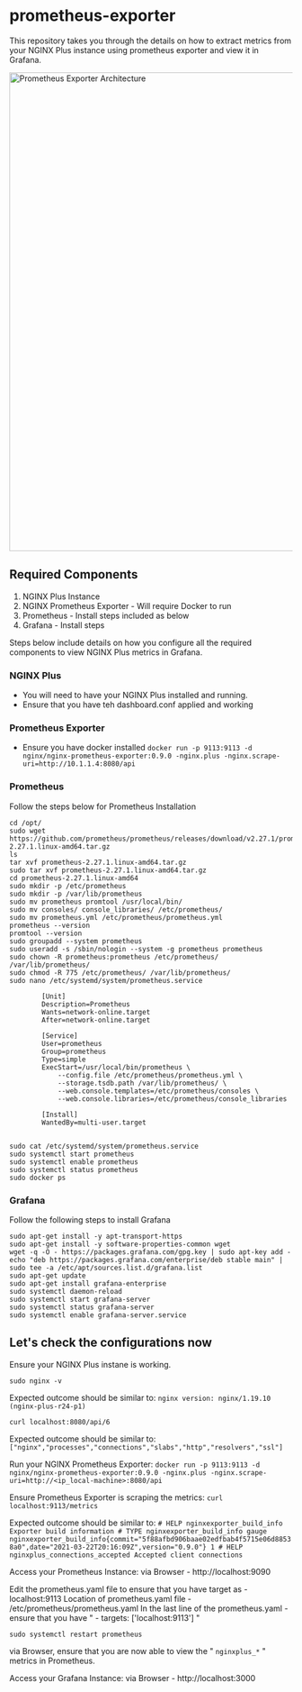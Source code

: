 # prometheus-exporter
This repository takes you through the details on how to extract metrics from your NGINX Plus instance using prometheus exporter and view it in Grafana. 

<img src=https://user-images.githubusercontent.com/52437445/126335810-75b706d7-5856-40b3-9f3b-c0371858f842.png alt="Prometheus Exporter Architecture" width=850>

## Required Components

1. NGINX Plus Instance
2. NGINX Prometheus Exporter - Will require Docker to run
3. Prometheus - Install steps included as below
4. Grafana - Install steps


Steps below include details on how you configure all the required components to view NGINX Plus metrics in Grafana. 

### NGINX Plus

- You will need to have your NGINX Plus installed and running.
- Ensure that you have teh dashboard.conf applied and working


### Prometheus Exporter

- Ensure you have docker installed
   ` docker run -p 9113:9113 -d nginx/nginx-prometheus-exporter:0.9.0 -nginx.plus -nginx.scrape-uri=http://10.1.1.4:8080/api `
    
    
### Prometheus

Follow the steps below for Prometheus Installation

```
cd /opt/
sudo wget https://github.com/prometheus/prometheus/releases/download/v2.27.1/prometheus-2.27.1.linux-amd64.tar.gz
ls
tar xvf prometheus-2.27.1.linux-amd64.tar.gz
sudo tar xvf prometheus-2.27.1.linux-amd64.tar.gz
cd prometheus-2.27.1.linux-amd64
sudo mkdir -p /etc/prometheus
sudo mkdir -p /var/lib/prometheus
sudo mv prometheus promtool /usr/local/bin/
sudo mv consoles/ console_libraries/ /etc/prometheus/
sudo mv prometheus.yml /etc/prometheus/prometheus.yml
prometheus --version
promtool --version
sudo groupadd --system prometheus
sudo useradd -s /sbin/nologin --system -g prometheus prometheus
sudo chown -R prometheus:prometheus /etc/prometheus/  /var/lib/prometheus/
sudo chmod -R 775 /etc/prometheus/ /var/lib/prometheus/
sudo nano /etc/systemd/system/prometheus.service

		[Unit]
		Description=Prometheus
		Wants=network-online.target
		After=network-online.target

		[Service]
		User=prometheus
		Group=prometheus
		Type=simple
		ExecStart=/usr/local/bin/prometheus \
		    --config.file /etc/prometheus/prometheus.yml \
		    --storage.tsdb.path /var/lib/prometheus/ \
		    --web.console.templates=/etc/prometheus/consoles \
		    --web.console.libraries=/etc/prometheus/console_libraries

		[Install]
		WantedBy=multi-user.target


sudo cat /etc/systemd/system/prometheus.service
sudo systemctl start prometheus
sudo systemctl enable prometheus
sudo systemctl status prometheus
sudo docker ps
```

### Grafana

Follow the following steps to install Grafana

```
sudo apt-get install -y apt-transport-https
sudo apt-get install -y software-properties-common wget
wget -q -O - https://packages.grafana.com/gpg.key | sudo apt-key add -
echo "deb https://packages.grafana.com/enterprise/deb stable main" | sudo tee -a /etc/apt/sources.list.d/grafana.list
sudo apt-get update
sudo apt-get install grafana-enterprise
sudo systemctl daemon-reload
sudo systemctl start grafana-server
sudo systemctl status grafana-server
sudo systemctl enable grafana-server.service
```

## Let's check the configurations now

Ensure your NGINX Plus instane is working.

`sudo nginx -v`

Expected outcome should be similar to: `nginx version: nginx/1.19.10 (nginx-plus-r24-p1)`

`curl localhost:8080/api/6`

Expected outcome should be similar to: `["nginx","processes","connections","slabs","http","resolvers","ssl"]`

Run your NGINX Prometheus Exporter:
`docker run -p 9113:9113 -d nginx/nginx-prometheus-exporter:0.9.0 -nginx.plus -nginx.scrape-uri=http://<ip_local-machine>:8080/api`

Ensure Prometheus Exporter is scraping the metrics:
`curl localhost:9113/metrics`

Expected outcome should be similar to: 
	`
	# HELP nginxexporter_build_info Exporter build information
	# TYPE nginxexporter_build_info gauge
	nginxexporter_build_info{commit="5f88afbd906baae02edfbab4f5715e06d88538a0",date="2021-03-22T20:16:09Z",version="0.9.0"} 1
	# HELP nginxplus_connections_accepted Accepted client connections
	`

Access your Prometheus Instance:
via Browser - http://localhost:9090

Edit the prometheus.yaml file to ensure that you have target as - localhost:9113
Location of prometheus.yaml file - /etc/prometheus/prometheus.yaml
In the last line of the prometheus.yaml - ensure that you have  " - targets: ['localhost:9113'] "

`sudo systemctl restart prometheus`

via Browser, ensure that you are now able to view the " `nginxplus_*` " metrics in Prometheus.


Access your Grafana Instance:
via Browser - http://localhost:3000




